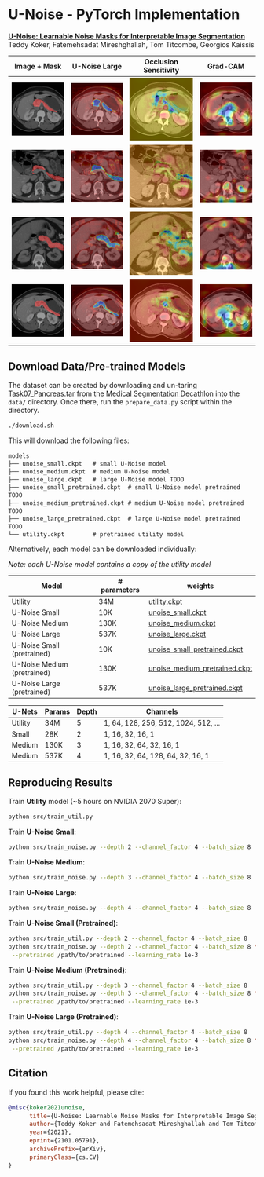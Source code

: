 # U-Noise - PyTorch Implementation

[**U-Noise: Learnable Noise Masks for Interpretable Image
Segmentation**](https://arxiv.org/abs/2101.05791)<br>
Teddy Koker, Fatemehsadat Mireshghallah, Tom Titcombe, Georgios Kaissis

Image + Mask | U-Noise Large | Occlusion Sensitivity | Grad-CAM
---          | ---           | ---                   | ---
![](visualizations/original_0.png) | ![](visualizations/unoise_large_0.png) | ![](visualizations/occlusion_0.png) | ![](visualizations/grad_cam_0.png)
![](visualizations/original_1.png) | ![](visualizations/unoise_large_1.png) | ![](visualizations/occlusion_1.png) | ![](visualizations/grad_cam_1.png)
![](visualizations/original_2.png) | ![](visualizations/unoise_large_2.png) | ![](visualizations/occlusion_2.png) | ![](visualizations/grad_cam_2.png)
![](visualizations/original_3.png) | ![](visualizations/unoise_large_3.png) | ![](visualizations/occlusion_3.png) | ![](visualizations/grad_cam_3.png)

## Download Data/Pre-trained Models

The dataset can be created by downloading and un-taring
[Task07_Pancreas.tar](https://drive.google.com/file/d/1YZQFSonulXuagMIfbJkZeTFJ6qEUuUxL/view?usp=sharing)
from the [Medical Segmentation Decathlon](http://medicaldecathlon.com/) into the
`data/` directory. Once there, run the `prepare_data.py` script within the
directory.

```bash
./download.sh
```

This will download the following files:
```
models
├── unoise_small.ckpt   # small U-Noise model
├── unoise_medium.ckpt  # medium U-Noise model
├── unoise_large.ckpt   # large U-Noise model TODO
├── unoise_small_pretrained.ckpt  # small U-Noise model pretrained TODO 
├── unoise_medium_pretrained.ckpt # medium U-Noise model pretrained TODO
├── unoise_large_pretrained.ckpt  # large U-Noise model pretrained TODO
└── utility.ckpt        # pretrained utility model
```

Alternatively, each model can be downloaded individually:

*Note: each U-Noise model contains a copy of the utility model*

Model          | # parameters | weights
---            | ---          | ---
Utility        | 34M          | [utility.ckpt](https://drive.google.com/file/d/1uXsgpJSOiKfIe1haqoRchx-AMRF9ormK/view?usp=sharing)
U-Noise Small  | 10K          | [unoise_small.ckpt](https://drive.google.com/file/d/1FEy61tSQzYF10e0N8xNENs0a0Rv0UMPv/view?usp=sharing)
U-Noise Medium | 130K         | [unoise_medium.ckpt](https://drive.google.com/file/d/11_rTHLkB56QIlPXTlRb7ln9WURbbAUDD/view?usp=sharing)
U-Noise Large  | 537K         | [unoise_large.ckpt](https://drive.google.com/file/d/1evV2daEgnfbyctwCkQ5PHXhZT8LNsidr/view?usp=sharing)
U-Noise Small  (pretrained)| 10K  | [unoise_small_pretrained.ckpt](https://drive.google.com/file/d/1kzR1I_lgynPtqEQqwaHiVdmQKghSi2bv/view?usp=sharing)
U-Noise Medium (pretrained)| 130K | [unoise_medium_pretrained.ckpt](https://drive.google.com/file/d/1xdJH9jcRZoVa6i_mdKCfbjyPQQrMbLac/view?usp=sharing)
U-Noise Large (pretrained) | 537K | [unoise_large_pretrained.ckpt](https://drive.google.com/file/d/1834JqlUcxeS3ifAnTjiCGHvP3GYST7Bl/view?usp=sharing)

U-Nets       | Params | Depth | Channels
---          | ---    | ---   | ---
Utility      | 34M    | 5     | 1, 64, 128, 256, 512, 1024, 512, ...
Small        | 28K    | 2     | 1, 16, 32, 16, 1
Medium       | 130K   | 3     | 1, 16, 32, 64, 32, 16, 1
Medium       | 537K   | 4     | 1, 16, 32, 64, 128, 64, 32, 16, 1

## Reproducing Results

Train **Utility** model (~5 hours on NVIDIA 2070 Super):
```bash
python src/train_util.py
```

Train **U-Noise Small**:
```bash
python src/train_noise.py --depth 2 --channel_factor 4 --batch_size 8
```           

Train **U-Noise Medium**:
```bash
python src/train_noise.py --depth 3 --channel_factor 4 --batch_size 8
```            

Train **U-Noise Large**:
```bash
python src/train_noise.py --depth 4 --channel_factor 4 --batch_size 8
```            

Train **U-Noise Small (Pretrained)**:
```bash
python src/train_util.py --depth 2 --channel_factor 4 --batch_size 8
python src/train_noise.py --depth 2 --channel_factor 4 --batch_size 8 \
 --pretrained /path/to/pretrained --learning_rate 1e-3
```            

Train **U-Noise Medium (Pretrained)**:
```bash
python src/train_util.py --depth 3 --channel_factor 4 --batch_size 8
python src/train_noise.py --depth 3 --channel_factor 4 --batch_size 8 \
 --pretrained /path/to/pretrained --learning_rate 1e-3
```            

Train **U-Noise Large (Pretrained)**:
```bash
python src/train_util.py --depth 4 --channel_factor 4 --batch_size 8
python src/train_noise.py --depth 4 --channel_factor 4 --batch_size 8 \
 --pretrained /path/to/pretrained --learning_rate 1e-3
```            

## Citation

If you found this work helpful, please cite:

```bibtex
@misc{koker2021unoise,
      title={U-Noise: Learnable Noise Masks for Interpretable Image Segmentation}, 
      author={Teddy Koker and Fatemehsadat Mireshghallah and Tom Titcombe and Georgios Kaissis},
      year={2021},
      eprint={2101.05791},
      archivePrefix={arXiv},
      primaryClass={cs.CV}
}
```           

